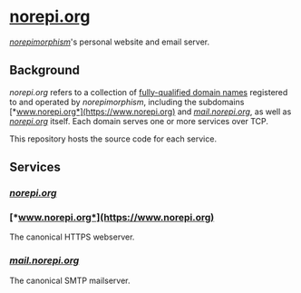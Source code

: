 # [norepi.org](https://norepi.org)

[*norepimorphism*](https://github.com/norepimorphism)'s personal website and email server.

## Background

*norepi.org* refers to a collection of [fully-qualified domain names](https://en.wikipedia.org/wiki/Fully_qualified_domain_name) registered to and operated by *norepimorphism*, including the subdomains [*www.norepi.org*](https://www.norepi.org) and [*mail.norepi.org*](https://mail.norepi.org), as well as [*norepi.org*](https://norepi.org) itself. Each domain serves one or more services over TCP.

This repository hosts the source code for each service.

## Services

### [*norepi.org*](https://norepi.org)

### [*www.norepi.org*](https://www.norepi.org)

The canonical HTTPS webserver.

### [*mail.norepi.org*](https://mail.norepi.org)

The canonical SMTP mailserver.
